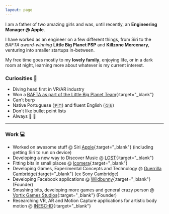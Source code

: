 ```yaml
---
layout: page
---
```


I am a father of two amazing girls and was, until recently, an **Engineering Manager @ Apple**.  

I have worked as an engineer on a few different things, from Siri to the 
_BAFTA award-winning_ **Little Big Planet PSP** and **Killzone Mercenary**, 
venturing into smaller startups in-between.

My free time goes mostly to my **lovely family**, enjoying life, or in a dark room at night,
learning more about whatever is my current interest.

### Curiosities 🌟

* Diving head first in VR/AR industry   
* Won a [BAFTA as part of the Little Big Planet Team](http://www.bafta.org/games/awards/2010-winners-nominees,2475,BA.html){:target="_blank"}
* Can't burp
* Native Portuguese (🇵🇹) and fluent English (🇬🇧)
* Don't like bullet point lists  
* Always 🔴 💊  

-----

### Work 💻

* Worked on awesome stuff @ Siri [Apple](https://www.apple.com/){:target="_blank"} (including getting Siri to run on device)  
* Developing a new way to Discover Music @
[LOST](http://lost.am/){:target="_blank"}
* Fitting bits in small places @ [Icomera](http://www.icomera.com/){:target="_blank"}
* Developing Games, Experimental Concepts and Technology @
[Guerrilla Cambridge](http://www.worldwidestudios.net/cambridge){:target="_blank"}
(ex Sony Cambridge)
* Developing Facebook applications @ [Wildbunny](http://wildbunny.co.uk/){:target="_blank"}
(Founder)
* Smashing bits, developing more games and general crazy person
@ [Vortix Games Studios](http://blog.vortixgames.com/){:target="_blank"} (Founder)
* Researching VR, AR and Motion Capture applications for artistic body motion @
[INESC-ID](http://www.inesc-id.pt/){:target="_blank"}
